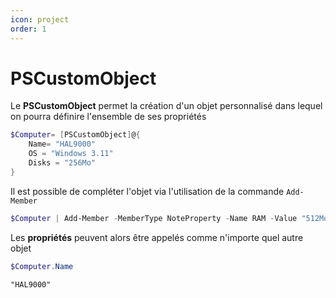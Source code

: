 ```yaml
---
icon: project
order: 1
---
```

# PSCustomObject

Le **PSCustomObject** permet la création d'un objet personnalisé dans lequel on pourra définire l'ensemble de ses propriétés

```powershell
$Computer= [PSCustomObject]@{
    Name= "HAL9000"
    OS = "Windows 3.11"
    Disks = "256Mo"
}

```

Il est possible de compléter l'objet via l'utilisation de la commande `Add-Member`

```powershell
$Computer | Add-Member -MemberType NoteProperty -Name RAM -Value "512Mo"
```

Les **propriétés** peuvent alors être appelés comme n'importe quel autre objet

```powershell
$Computer.Name
```

```text Output :icon-chevron-right:
"HAL9000"
```
